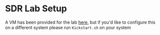 # SDR Lab Setup  
A VM has been provided for the lab [here](https://drive.google.com/open?id=0B2NDLONqoOuTdE5VbS1fLW42QTg), but if you'd like to configure this on a different system please run `Kickstart.sh` on your system  
